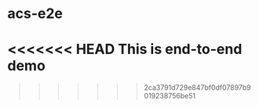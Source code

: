 # acs-e2e
<<<<<<< HEAD
This is end-to-end demo
=======
>>>>>>> 2ca3791d729e847bf0df07897b9019238756be51
